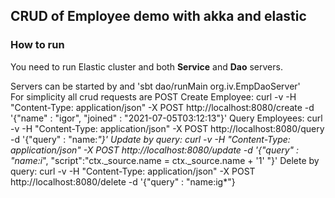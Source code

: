 ## CRUD of Employee demo with akka and elastic
### How to run
You need to run Elastic cluster and both **Service** and **Dao** servers.

Servers can be started by and 'sbt dao/runMain org.iv.EmpDaoServer'<br>
For simplicity all crud requests are POST
Create Employee:
curl -v -H "Content-Type: application/json" -X POST http://localhost:8080/create -d '{"name" : "igor", "joined" : "2021-07-05T03:12:13"}'
Query Employees:
curl -v -H "Content-Type: application/json" -X POST http://localhost:8080/query -d '{"query" : "name:*"}'
Update by query:
curl -v -H "Content-Type: application/json" -X POST http://localhost:8080/update -d '{"query" : "name:i*", "script":"ctx._source.name = ctx._source.name + '1' "}'
Delete by query:
curl -v -H "Content-Type: application/json" -X POST http://localhost:8080/delete -d '{"query" : "name:ig*"}